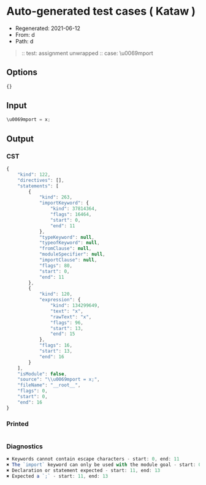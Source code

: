 # Auto-generated test cases ( Kataw )
- Regenerated: 2021-06-12
- From: d
- Path: d
> :: test: assignment unwrapped
> :: case: \u0069mport
## Options

`````js
{}
`````
## Input

`````js
\u0069mport = x;
`````
## Output

### CST

```javascript
{
    "kind": 122,
    "directives": [],
    "statements": [
        {
            "kind": 263,
            "importKeyword": {
                "kind": 37814364,
                "flags": 16464,
                "start": 0,
                "end": 11
            },
            "typeKeyword": null,
            "typeofKeyword": null,
            "fromClause": null,
            "moduleSpecifier": null,
            "importClause": null,
            "flags": 80,
            "start": 0,
            "end": 11
        },
        {
            "kind": 120,
            "expression": {
                "kind": 134299649,
                "text": "x",
                "rawText": "x",
                "flags": 96,
                "start": 13,
                "end": 15
            },
            "flags": 16,
            "start": 13,
            "end": 16
        }
    ],
    "isModule": false,
    "source": "\\u0069mport = x;",
    "fileName": "__root__",
    "flags": 0,
    "start": 0,
    "end": 16
}
```

### Printed

```javascript

```

### Diagnostics

```javascript
✖ Keywords cannot contain escape characters - start: 0, end: 11
✖ The `import` keyword can only be used with the module goal - start: 0, end: 13
✖ Declaration or statement expected - start: 11, end: 13
✖ Expected a `;` - start: 11, end: 13

```

